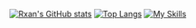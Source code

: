 [![Rxan's GitHub stats](https://github-readme-stats.vercel.app/api?username=rxann&theme=midnight-purple)](https://github.com/anuraghazra/github-readme-stats)
[![Top Langs](https://github-readme-stats.vercel.app/api/top-langs/?username=anuraghazra&theme=midnight-purple)](https://github.com/anuraghazra/github-readme-stats)
[![My Skills](https://skillicons.dev/icons?i=js,rust,ts,express,mongodb,nextjs,nodejs,powershell,react,regex,tauri,unreal,vscode,vite)](https://skillicons.dev)
